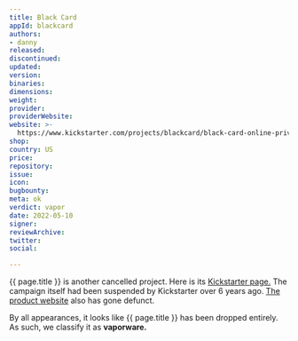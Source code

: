 ```yaml
---
title: Black Card
appId: blackcard
authors:
- danny
released: 
discontinued: 
updated: 
version: 
binaries: 
dimensions: 
weight: 
provider: 
providerWebsite: 
website: >-
  https://www.kickstarter.com/projects/blackcard/black-card-online-privacy-simplified/description
shop: 
country: US
price: 
repository: 
issue: 
icon: 
bugbounty: 
meta: ok
verdict: vapor
date: 2022-05-10
signer: 
reviewArchive: 
twitter: 
social: 

---
```


{{ page.title }} is another cancelled project. Here is its [Kickstarter page.](https://www.kickstarter.com/projects/blackcard/black-card-online-privacy-simplified/description) The campaign itself had been suspended by Kickstarter over 6 years ago. [The product website](http://www.blackcard.tech/) also has gone defunct.

By all appearances, it looks like {{ page.title }} has been dropped entirely. As such, we classify it as **vaporware.**